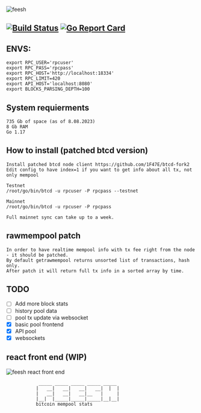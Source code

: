 ![feesh](assets/banner.jpg)
## [![Build Status](https://github.com/1F47E/go-feesh/actions/workflows/go.yml/badge.svg)](https://github.com/1F47E/go-feesh/actions/workflows/go.yml)  [![Go Report Card](https://goreportcard.com/badge/1F47E/go-feesh)](https://goreportcard.com/report/1F47E/go-feesh)



## ENVS:
```                                           
export RPC_USER='rpcuser'
export RPC_PASS='rpcpass'
export RPC_HOST='http://localhost:18334'
export RPC_LIMIT=420
export API_HOST='localhost:8080'
export BLOCKS_PARSING_DEPTH=100
```                                           

## System requierments
```
735 Gb of space (as of 8.08.2023)
8 Gb RAM
Go 1.17
```

## How to install (patched btcd version)
```
Install patched btcd node client https://github.com/1F47E/btcd-fork2
Edit config to have index=1 if you want to get info about all tx, not only mempool

Testnet
/root/go/bin/btcd -u rpcuser -P rpcpass --testnet

Mainnet
/root/go/bin/btcd -u rpcuser -P rpcpass

Full mainnet sync can take up to a week.
```

## rawmempool patch
```
In order to have realtime mempool info with tx fee right from the node - it should be patched.
By default getrawmempool returns unsorted list of transactions, hash only.
After patch it will return full tx info in a sorted array by time.
```





## TODO
- [ ] Add more block stats
- [ ] history pool data
- [ ] pool tx update via websocket
- [x] basic pool frontend 
- [x] API pool
- [x] websockets

## react front end (WIP)
![feesh react front end](https://github.com/1F47E/react-feesh/raw/master/assets/screenshot.png)



```
            _____ _____ _____ _____ _____ 
           |   __|   __|   __|   __|  |  |
           |   __|   __|   __|__   |     |
           |__|  |_____|_____|_____|__|__|
           bitcoin mempool stats


```      